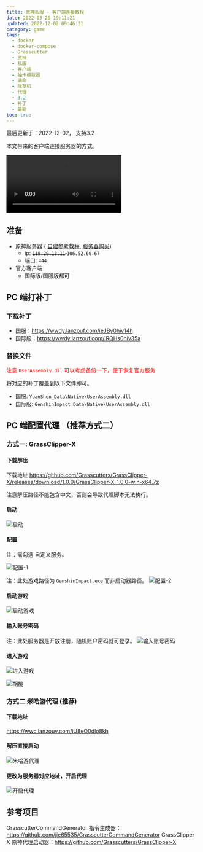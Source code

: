 ```yaml
---
title: 原神私服 - 客户端连接教程
date: 2022-05-20 19:11:21
updated: 2022-12-02 09:46:21
category: game
tags:
  - docker
  - docker-compose
  - Grasscutter
  - 原神
  - 私服
  - 客户端
  - 抽卡模拟器
  - 满命
  - 除草机
  - 代理
  - 3.2
  - 补丁
  - 最新
toc: true
---
```


最后更新于：2022-12-02， 支持3.2

本文带来的客户端连接服务器的方式。

<video src="/img/grasscutter/胡桃.mp4" controls="controls"></video>

<!-- more -->

## 准备

- 原神服务器 ( [自建参考教程](https://www.yffjglcms.com/2022/05/08/%E5%8E%9F%E7%A5%9E%E7%A7%81%E6%9C%8D%E6%90%AD%E5%BB%BA/), [服务器购买](https://url.cn/xmPyhqYZ))
    - ip:   <s> `119.29.13.11` </s>  `106.52.60.67`
    - 端口: `444`
- 官方客户端
  - 国际版/国服版都可

## PC 端打补丁

### 下载补丁

- 国服：https://wwdy.lanzouf.com/ieJBy0hiv14h
- 国际服：https://wwdy.lanzouf.com/iRQHs0hiv35a

### 替换文件

<span style='color: red'> 注意 `UserAssembly.dll` 可以考虑备份一下，便于恢复官方服务 </span>

将对应的补丁覆盖到以下文件即可。

- 国服: `YuanShen_Data\Native\UserAssembly.dll`
- 国际服: `GenshinImpact_Data\Native\UserAssembly.dll`

## PC 端配置代理 （推荐方式二）

### 方式一: GrassClipper-X

#### 下载解压

下载地址 https://github.com/Grasscutters/GrassClipper-X/releases/download/1.0.0/GrassClipper-X-1.0.0-win-x64.7z

注意解压路径不能包含中文，否则会导致代理脚本无法执行。

#### 启动

![启动](/img/grasscutter/Grasscutter-X-01.webp) 

#### 配置 

注：需勾选 自定义服务。

![配置-1 ](/img/grasscutter/Grasscutter-X-02.webp) 


注：此处游戏路径为 `GenshinImpact.exe` 而非启动器路径。
![配置-2 ](/img/grasscutter/Grasscutter-X-03.webp) 


#### 启动游戏

![启动游戏 ](/img/grasscutter/Grasscutter-X-04.webp) 

#### 输入账号密码

注：此处服务器是开放注册，随机账户密码就可登录。
![输入账号密码 ](/img/grasscutter/Grasscutter-X-05.webp) 


#### 进入游戏

![进入游戏 ](/img/grasscutter/Grasscutter-X-06.webp) 

![胡桃 ](/img/grasscutter/胡桃.webp) 


### 方式二 米哈游代理 (推荐)

#### 下载地址

https://wwc.lanzouv.com/iU8eO0dlo8kh

#### 解压直接启动

![米哈游代理 ](/img/grasscutter/米哈游代理-01.png) 

#### 更改为服务器对应地址，开启代理

![开启代理 ](/img/grasscutter/米哈游代理-02.png) 

## 参考项目

GrasscutterCommandGenerator 指令生成器： https://github.com/jie65535/GrasscutterCommandGenerator
GrassClipper-X 原神代理启动器：https://github.com/Grasscutters/GrassClipper-X
